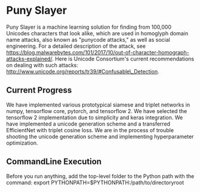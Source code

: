 # Puny Slayer
Puny Slayer is a machine learning solution for finding from 100,000 Unicodes characters that look alike,
which are used in homoglyph domain name attacks, also known as "punycode attacks," as well as social engineering.
For a detailed description of the attack, see https://blog.malwarebytes.com/101/2017/10/out-of-character-homograph-attacks-explained/. 
Here is Unicode Consortium's current recommendations on dealing with such attacks: http://www.unicode.org/reports/tr39/#Confusable\_Detection.

## Current Progress
We have implemented various prototypical siamese and triplet networks in numpy, 
tensorflow core, pytorch, and tensorflow 2. We have selected the tensorflow 2 implementation due to simplicity and keras integration.
We have implemented a unicode generation scheme and a transferred EfficientNet with triplet cosine loss.
We are in the process of trouble shooting the unicode generation scheme and implementing hyperparameter optimization.

## CommandLine Execution
Before you run anything, add the top-level folder to the Python path with the command:
export PYTHONPATH=$PYTHONPATH:/path/to/directoryroot
